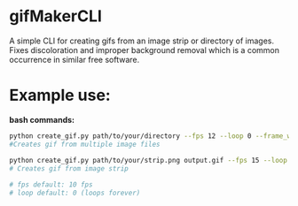 # gifMakerCLI
A simple CLI for creating gifs from an image strip or directory of images. Fixes discoloration and improper background removal which is a common occurrence in similar free software.

# Example use:
**bash commands:**
```bash
python create_gif.py path/to/your/directory --fps 12 --loop 0 --frame_width 64 --output_file_name "Runing12fps.gif"
#Creates gif from multiple image files

python create_gif.py path/to/your/strip.png output.gif --fps 15 --loop 3 --strip --frame_width 100
# Creates gif from image strip
    
# fps default: 10 fps
# loop default: 0 (loops forever)
```


